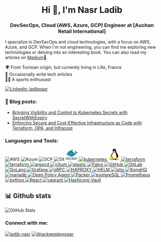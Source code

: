 <h1 align="center">Hi 👋, I'm Nasr Ladib</h1>
<h3 align="center">DevSecOps, Cloud (AWS, Azure, GCP) Engineer at [Auchan Retail International]</h3>

I specialize in DevSecOps and cloud technologies, with a focus on AWS, Azure, and GCP. When I'm not engineering, you can find me exploring new technologies or delving into an interesting book. You can also read my articles on [Medium](https://medium.com/@ladibnasr)📝.

🌍 From Tunisian origin, but currently living in Lille, France  
📝 Occasionally write tech articles  
🏃‍♂️ A sports enthusiast

[![Linkedin: ladibnasr](https://img.shields.io/badge/-Nasr%20Ladib-blue?style=flat-square&logo=Linkedin&logoColor=white&link=https://www.linkedin.com/in/ladib-nasr/)](https://www.linkedin.com/in/ladib-nasr/)

### 📝 Blog posts:
- [Bringing Visibility and Control to Kubernetes Secrets with SecretWithExpiry](https://medium.com/@ladibnasr/bringing-visibility-and-control-to-kubernetes-secrets-with-secretwithexpiry-e54fbbb48384)
- [Enforcing Secure and Cost-Effective Infrastructure as Code with Terraform, OPA, and Infracost](https://medium.com/@ladibnasr/enforcing-secure-and-cost-effective-infrastructure-as-code-with-terraform-opa-and-infracost-22b4b4c880c2)

<h3 align="left">Languages and Tools:</h3>
<p align="left"> 
  <img src="https://www.vectorlogo.zone/logos/amazon_aws/amazon_aws-icon.svg" alt="AWS" width="40" height="40"/>
  <img src="https://www.vectorlogo.zone/logos/microsoft_azure/microsoft_azure-icon.svg" alt="Azure" width="40" height="40"/>
  <img src="https://www.vectorlogo.zone/logos/google_cloud/google_cloud-icon.svg" alt="GCP" width="40" height="40"/>
  <img src="https://www.vectorlogo.zone/logos/git-scm/git-scm-icon.svg" alt="Git" width="40" height="40"/>
<a href="https://www.docker.com/" target="_blank"> 
  <img src="https://raw.githubusercontent.com/devicons/devicon/master/icons/docker/docker-original-wordmark.svg" alt="docker" width="40" height="40"/> 
</a> 
  <a href="https://kubernetes.io" target="_blank"> 
    <img src="https://www.vectorlogo.zone/logos/kubernetes/kubernetes-icon.svg" alt="kubernetes" width="40" height="40"/> 
  </a> 
  <a href="https://www.linux.org/" target="_blank"> 
    <img src="https://raw.githubusercontent.com/devicons/devicon/master/icons/linux/linux-original.svg" alt="linux" width="40" height="40"/> 
  </a> 
  <a href="https://www.terraform.io/" target="_blank"> 
    <img src="https://www.vectorlogo.zone/logos/terraformio/terraformio-icon.svg" alt="terraform" width="40" height="40"/> 
  </a> 
  <a href="https://www.vaultproject.io" target="_blank"> 
       <img src="https://www.vectorlogo.zone/logos/terraformio/terraformio-icon.svg" alt="terraform" width="40" height="40"/> 
  </a> 
  <a href="" target="_blank"> 
       <img src="https://www.vectorlogo.zone/logos/argoprojio/argoprojio-icon.svg" alt="argocd" width="40" height="40"/> 
  </a> 
  <a href="" target="_blank"> 
       <img src="https://www.vectorlogo.zone/logos/ciliumio/ciliumio-icon.svg" alt="cilium" width="40" height="40"/> 
  </a> 
  <a href="" target="_blank"> 
       <img src="https://www.vectorlogo.zone/logos/elastic/elastic-icon.svg" alt="elastic" width="40" height="40"/> 
  </a>
  <a href="" target="_blank"> 
       <img src="https://www.vectorlogo.zone/logos/falco/falco-icon.svg" alt="Falco" width="40" height="40"/> 
  </a>
  <a href="" target="_blank"> 
       <img src="https://www.vectorlogo.zone/logos/github/github-icon.svg" alt="GitHub" width="40" height="40"/> 
  </a>
  <a href="" target="_blank"> 
       <img src="https://www.vectorlogo.zone/logos/gitlab/gitlab-icon.svg" alt="GitLab" width="40" height="40"/> 
  </a>
  <a href="" target="_blank"> 
       <img src="https://www.vectorlogo.zone/logos/golang/golang-official.svg" alt="GoLang" width="40" height="40"/> 
  </a>
  <a href="" target="_blank"> 
       <img src="https://www.vectorlogo.zone/logos/grafana/grafana-icon.svg" alt="Grafana" width="40" height="40"/> 
  </a>
    <a href="" target="_blank"> 
       <img src="https://www.vectorlogo.zone/logos/grpcio/grpcio-ar21.svg" alt="gRPC" width="40" height="40"/> 
  </a>
  <a href="" target="_blank"> 
       <img src="https://www.vectorlogo.zone/logos/haproxy/haproxy-ar21.svg" alt="HAPROXY" width="40" height="40"/> 
  </a>
  <a href="" target="_blank"> 
       <img src="https://www.vectorlogo.zone/logos/helmsh/helmsh-icon.svg" alt="HELM" width="40" height="40"/> 
  </a>
  <a href="" target="_blank"> 
       <img src="https://www.vectorlogo.zone/logos/istioio/istioio-icon.svg" alt="istio" width="40" height="40"/> 
  </a>
  <a href="" target="_blank"> 
       <img src="https://www.vectorlogo.zone/logos/konghq/konghq-icon.svg" alt="KongHQ" width="40" height="40"/> 
  </a>
  <a href="" target="_blank"> 
       <img src="https://www.vectorlogo.zone/logos/mariadb/mariadb-icon.svg" alt="mariadb" width="40" height="40"/> 
  </a>
  <a href="" target="_blank"> 
       <img src="https://www.vectorlogo.zone/logos/openpolicyagent/openpolicyagent-icon.svg" alt="Open Policy Agent" width="40" height="40"/> 
  </a>
  <a href="" target="_blank"> 
       <img src="https://www.vectorlogo.zone/logos/packerio/packerio-icon.svg" alt="Packer" width="40" height="40"/> 
  </a>
    <a href="" target="_blank"> 
       <img src="https://www.vectorlogo.zone/logos/postgresql/postgresql-ar21.svg" alt="postgreSQL" width="40" height="40"/> 
  </a>
  <a href="" target="_blank"> 
       <img src="https://www.vectorlogo.zone/logos/prometheusio/prometheusio-icon.svg" alt=" Prometheus" width="40" height="40"/> 
  </a>
  <a href="" target="_blank"> 
       <img src="https://www.vectorlogo.zone/logos/python/python-icon.svg" alt="python" width="40" height="40"/> 
  </a>
  <a href="" target="_blank"> 
       <img src="https://www.vectorlogo.zone/logos/reactjs/reactjs-icon.svg" alt="React" width="40" height="40"/> 
  </a>
  <a href="" target="_blank"> 
       <img src="https://www.vectorlogo.zone/logos/vagrantup/vagrantup-icon.svg" alt="vagrant" width="40" height="40"/> 
  </a>
  <a href="" target="_blank"> 
       <img src="https://www.vectorlogo.zone/logos/vaultproject/vaultproject-icon.svg" alt="Hashicorp Vault" width="40" height="40"/> 
  </a>
</p>

## 📊 Github stats
<img src="https://github-readme-stats.vercel.app/api?username=Nasr-Ladib&show_icons=true&bg_color=ffea00&title_color=000000&text_color=000000&icon_color=ff0000&hide_border=true&count_private=true" alt="GitHub Stats" height="160" />

<h3 align="left">Connect with me:</h3>
<p align="left">
  <a href="https://linkedin.com/in/ladib-nasr" target="blank"><img align="center" src="https://raw.githubusercontent.com/rahuldkjain/github-profile-readme-generator/master/src/images/icons/Social/linked-in-alt.svg" alt="ladib-nasr" height="30" width="40" /></a>
<a href="https://medium.com/@ladibnasr" target="blank"><img align="center" src="https://raw.githubusercontent.com/rahuldkjain/github-profile-readme-generator/master/src/images/icons/Social/medium.svg" alt="@jackwesleyroper" height="30" width="40" /></a>
</p>
